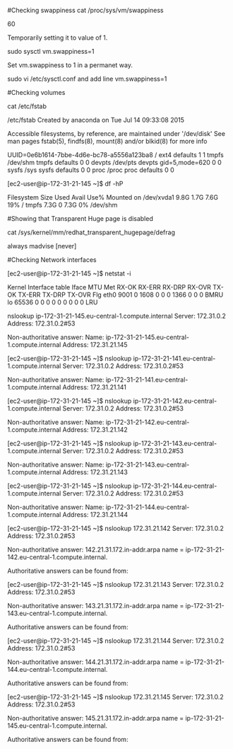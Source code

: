 #Checking swappiness
cat /proc/sys/vm/swappiness

60

Temporarily setting it to value of 1.

sudo sysctl vm.swappiness=1

Set vm.swappiness to 1 in a permanet way.

sudo vi /etc/sysctl.conf and add line vm.swappiness=1

#Checking volumes

cat /etc/fstab

/etc/fstab
 Created by anaconda on Tue Jul 14 09:33:08 2015

Accessible filesystems, by reference, are maintained under '/dev/disk'
See man pages fstab(5), findfs(8), mount(8) and/or blkid(8) for more info

UUID=0e6b1614-7bbe-4d6e-bc78-a5556a123ba8 /                       ext4    defaults        1 1
tmpfs                   /dev/shm                tmpfs   defaults        0 0
devpts                  /dev/pts                devpts  gid=5,mode=620  0 0
sysfs                   /sys                    sysfs   defaults        0 0
proc                    /proc                   proc    defaults        0 0


[ec2-user@ip-172-31-21-145 ~]$ df -hP

Filesystem      Size  Used Avail Use% Mounted on
/dev/xvda1      9.8G  1.7G  7.6G  19% /
tmpfs           7.3G     0  7.3G   0% /dev/shm


#Showing that Transparent Huge page is disabled

cat /sys/kernel/mm/redhat_transparent_hugepage/defrag

always madvise [never]

#Checking Network interfaces

[ec2-user@ip-172-31-21-145 ~]$ netstat -i

Kernel Interface table
Iface       MTU Met    RX-OK RX-ERR RX-DRP RX-OVR    TX-OK TX-ERR TX-DRP TX-OVR Flg
eth0       9001   0     1608      0      0      0     1366      0      0      0 BMRU
lo        65536   0        0      0      0      0        0      0      0      0 LRU

nslookup ip-172-31-21-145.eu-central-1.compute.internal
Server:		172.31.0.2
Address:	172.31.0.2#53

Non-authoritative answer:
Name:	ip-172-31-21-145.eu-central-1.compute.internal
Address: 172.31.21.145

[ec2-user@ip-172-31-21-145 ~]$ nslookup ip-172-31-21-141.eu-central-1.compute.internal
Server:		172.31.0.2
Address:	172.31.0.2#53

Non-authoritative answer:
Name:	ip-172-31-21-141.eu-central-1.compute.internal
Address: 172.31.21.141

[ec2-user@ip-172-31-21-145 ~]$ nslookup ip-172-31-21-142.eu-central-1.compute.internal
Server:		172.31.0.2
Address:	172.31.0.2#53

Non-authoritative answer:
Name:	ip-172-31-21-142.eu-central-1.compute.internal
Address: 172.31.21.142

[ec2-user@ip-172-31-21-145 ~]$ nslookup ip-172-31-21-143.eu-central-1.compute.internal
Server:		172.31.0.2
Address:	172.31.0.2#53

Non-authoritative answer:
Name:	ip-172-31-21-143.eu-central-1.compute.internal
Address: 172.31.21.143

[ec2-user@ip-172-31-21-145 ~]$ nslookup ip-172-31-21-144.eu-central-1.compute.internal
Server:		172.31.0.2
Address:	172.31.0.2#53

Non-authoritative answer:
Name:	ip-172-31-21-144.eu-central-1.compute.internal
Address: 172.31.21.144


[ec2-user@ip-172-31-21-145 ~]$ nslookup 172.31.21.142
Server:		172.31.0.2
Address:	172.31.0.2#53

Non-authoritative answer:
142.21.31.172.in-addr.arpa	name = ip-172-31-21-142.eu-central-1.compute.internal.

Authoritative answers can be found from:

[ec2-user@ip-172-31-21-145 ~]$ nslookup 172.31.21.143
Server:		172.31.0.2
Address:	172.31.0.2#53

Non-authoritative answer:
143.21.31.172.in-addr.arpa	name = ip-172-31-21-143.eu-central-1.compute.internal.

Authoritative answers can be found from:

[ec2-user@ip-172-31-21-145 ~]$ nslookup 172.31.21.144
Server:		172.31.0.2
Address:	172.31.0.2#53

Non-authoritative answer:
144.21.31.172.in-addr.arpa	name = ip-172-31-21-144.eu-central-1.compute.internal.

Authoritative answers can be found from:

[ec2-user@ip-172-31-21-145 ~]$ nslookup 172.31.21.145
Server:		172.31.0.2
Address:	172.31.0.2#53

Non-authoritative answer:
145.21.31.172.in-addr.arpa	name = ip-172-31-21-145.eu-central-1.compute.internal.

Authoritative answers can be found from:













